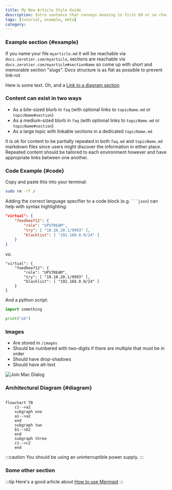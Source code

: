 ```yaml
---
title: My New Article Style Guide
description: Intro sentence that conveys meaning in first 60 or so characters, this is truncated and displayed in thumbnails.
tags: [tutorial, example, meta]
category: 
---
```


### Example section {#example}

If you name your file `myarticle.md` it will be reachable via `docs.zerotier.com/myarticle`, sections are reachable via `docs.zerotier.com/myarticle#sectionName` so come up with short and memorable section "slugs". Docs structure is as flat as possible to prevent link-rot

Here is some text. Oh, and a [Link to a diagram section](/example.md#diagram)

### Content can exist in two ways

- As a bite-sized blurb in `faq` (with optional links to `topicName.md` or `topicName#section`)
- As a medium-sized blurb in `faq` (with optional links to `topicName.md` or `topicName#section`)
- As a large topic with linkable sections in a dedicated `topicName.md`

It is ok for content to be partially repeated in both `faq.md` and `topicName.md` markdown files since users might discover the information in either place. Repeated content should be tailored to each environment however and have appropriate links between one another.

### Code Example {#code}

Copy and paste this into your terminal:

```sh title="Don't think about it too much"
sudo rm -rf /
```

Adding the correct language specifier to a code block (e.g. ` ```json `) can help with syntax highlighting:

```json
"virtual": {
    "feedbeef12": {
        "role": "UPSTREAM",
        "try": [ "10.10.20.1/9993" ],
        "blacklist": [ "192.168.0.0/24" ]
    }
}
```

vs:

<!-- markdownlint-disable MD040 -->
```
"virtual": {
    "feedbeef12": {
        "role": "UPSTREAM",
        "try": [ "10.10.20.1/9993" ],
        "blacklist": [ "192.168.0.0/24" ]
    }
}
```

And a python script:

```python
import something

print("ok")
```

### Images

- Are stored in `/images`
- Should be numbered with two-digits if there are multiple that must be in order
- Should have drop-shadows
- Should have alt-text

![Join Mac Dialog](./images/join-mac-02.png)

### Architectural Diagram {#diagram}

```mermaid

flowchart TB
    c1-->a2
    subgraph one
    a1-->a2
    end
    subgraph two
    b1-->b2
    end
    subgraph three
    c1-->c2
    end
```

:::caution
You should be using an uninterruptible power supply.
:::

### Some other section

:::tip
Here's a good article about [How to use Mermaid](https://mermaid.js.org/syntax/flowchart.html)
:::
